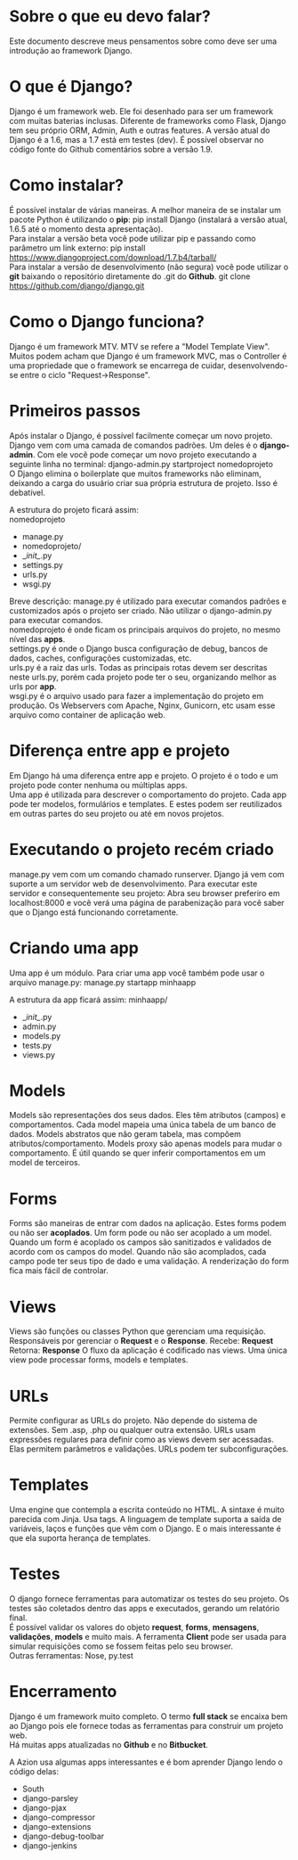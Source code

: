 Sobre o que eu devo falar?
==========================

Este documento descreve meus pensamentos sobre como deve ser uma introdução ao framework Django.

O que é Django?
===============

Django é um framework web. Ele foi desenhado para ser um framework com muitas baterias inclusas. Diferente de frameworks como Flask, Django tem seu próprio ORM, Admin, Auth e outras features.
A versão atual do Django é a 1.6, mas a 1.7 está em testes (dev). É possível observar no código fonte do Github comentários sobre a versão 1.9.

Como instalar?
==============

É possível instalar de várias maneiras. A melhor maneira de se instalar um pacote Python é utilizando o **pip**:
pip install Django (instalará a versão atual, 1.6.5 até o momento desta apresentação).  
Para instalar a versão beta você pode utilizar pip e passando como parâmetro um link externo:
pip install https://www.djangoproject.com/download/1.7.b4/tarball/  
Para instalar a versão de desenvolvimento (não segura) você pode utilizar o **git** baixando o repositório diretamente do .git do **Github**.
git clone https://github.com/django/django.git

Como o Django funciona?
=======================

Django é um framework MTV. MTV se refere a "Model Template View". Muitos podem acham que Django é um framework MVC, mas o Controller é uma propriedade que o framework se encarrega de cuidar, desenvolvendo-se entre o ciclo "Request->Response".

Primeiros passos
================

Após instalar o Django, é possível facilmente começar um novo projeto. Django vem com uma camada de comandos padrões. Um deles é o **django-admin**. Com ele você pode começar um novo projeto executando a seguinte linha no terminal:
django-admin.py startproject nomedoprojeto  
O Django elimina o boilerplate que muitos frameworks não eliminam, deixando a carga do usuário criar sua própria estrutura de projeto. Isso é debatível.

A estrutura do projeto ficará assim:  
nomedoprojeto
- manage.py
- nomedoprojeto/
-  \__init\__.py
-  settings.py
-  urls.py
-  wsgi.py

Breve descrição:
manage.py é utilizado para executar comandos padrões e customizados após o projeto ser criado. Não utilizar o django-admin.py para executar comandos.  
nomedoprojeto é onde ficam os principais arquivos do projeto, no mesmo nível das **apps**.  
settings.py é onde o Django busca configuração de debug, bancos de dados, caches, configurações customizadas, etc.  
urls.py é a raiz das urls. Todas as principais rotas devem ser descritas neste urls.py, porém cada projeto pode ter o seu, organizando melhor as urls por **app**.  
wsgi.py é o arquivo usado para fazer a implementação do projeto em produção. Os Webservers com Apache, Nginx, Gunicorn, etc usam esse arquivo como container de aplicação web.

Diferença entre app e projeto
=============================

Em Django há uma diferença entre app e projeto.
O projeto é o todo e um projeto pode conter nenhuma ou múltiplas apps.  
Uma app é utilizada para descrever o comportamento do projeto. Cada app pode ter modelos, formulários e templates. E estes podem ser reutilizados em outras partes do seu projeto ou até em novos projetos.

Executando o projeto recém criado
=================================

manage.py vem com um comando chamado runserver. Django já vem com suporte a um servidor web de desenvolvimento. Para executar este servidor e consequentemente seu projeto:
Abra seu browser preferiro em localhost:8000 e você verá uma página de parabenização para você saber que o Django está funcionando corretamente.

Criando uma app
===============

Uma app é um módulo. Para criar uma app você também pode usar o arquivo manage.py:
manage.py startapp minhaapp

A estrutura da app ficará assim:
minhaapp/
- \__init\__.py
- admin.py
- models.py
- tests.py
- views.py

Models
======

Models são representações dos seus dados. Eles têm atributos (campos) e comportamentos.
Cada model mapeia uma única tabela de um banco de dados.
Models abstratos que não geram tabela, mas compõem atributos/comportamento.
Models proxy são apenas models para mudar o comportamento. É útil quando se quer inferir comportamentos em um model de terceiros.

Forms
=====

Forms são maneiras de entrar com dados na aplicação. Estes forms podem ou não ser **acoplados**.
Um form pode ou não ser acoplado a um model.
Quando um form é acoplado os campos são sanitizados e validados de acordo com os campos do model.
Quando não são acomplados, cada campo pode ter seus tipo de dado e uma validação.
A renderização do form fica mais fácil de controlar.


Views
=====

Views são funções ou classes Python que gerenciam uma requisição.
Responsáveis por gerenciar o **Request** e o **Response**.
Recebe: **Request**
Retorna: **Response**
O fluxo da aplicação é codificado nas views. Uma única view pode processar forms, models e templates.


URLs
====

Permite configurar as URLs do projeto.
Não depende do sistema de extensões. Sem .asp, .php ou qualquer outra extensão.
URLs usam expressões regulares para definir como as views devem ser acessadas.
Elas permitem parâmetros e validações.
URLs podem ter subconfigurações.

Templates
=========

Uma engine que contempla a escrita conteúdo no HTML.
A sintaxe é muito parecida com Jinja.
Usa tags.
A linguagem de template suporta a saída de variáveis, laços e funções que vêm com o Django.
E o mais interessante é que ela suporta herança de templates.

Testes
======

O django fornece ferramentas para automatizar os testes do seu projeto.
Os testes são coletados dentro das apps e executados, gerando um relatório final.  
É possível validar os valores do objeto **request**, **forms**, **mensagens**, **validações**, **models** e muito mais.
A ferramenta **Client** pode ser usada para simular requisições como se fossem feitas pelo seu browser.  
Outras ferramentas: Nose, py.test

Encerramento
============

Django é um framework muito completo. O termo **full stack** se encaixa bem ao Django pois ele fornece todas as ferramentas para construir um projeto web.  
Há muitas apps atualizadas no **Github** e no **Bitbucket**.

A Azion usa algumas apps interessantes e é bom aprender Django lendo o código delas:

* South
* django-parsley
* django-pjax
* django-compressor
* django-extensions
* django-debug-toolbar
* django-jenkins
